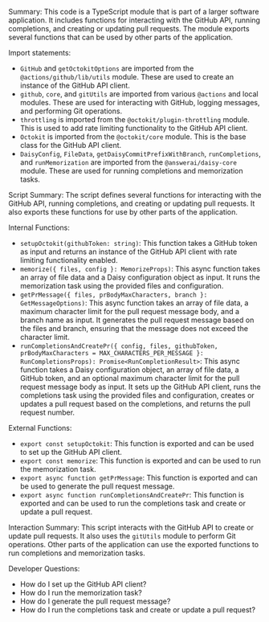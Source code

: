 Summary:
This code is a TypeScript module that is part of a larger software application. It includes functions for interacting with the GitHub API, running completions, and creating or updating pull requests. The module exports several functions that can be used by other parts of the application.

Import statements:
- `GitHub` and `getOctokitOptions` are imported from the `@actions/github/lib/utils` module. These are used to create an instance of the GitHub API client.
- `github`, `core`, and `gitUtils` are imported from various `@actions` and local modules. These are used for interacting with GitHub, logging messages, and performing Git operations.
- `throttling` is imported from the `@octokit/plugin-throttling` module. This is used to add rate limiting functionality to the GitHub API client.
- `Octokit` is imported from the `@octokit/core` module. This is the base class for the GitHub API client.
- `DaisyConfig`, `FileData`, `getDaisyCommitPrefixWithBranch`, `runCompletions`, and `runMemorization` are imported from the `@answerai/daisy-core` module. These are used for running completions and memorization tasks.

Script Summary:
The script defines several functions for interacting with the GitHub API, running completions, and creating or updating pull requests. It also exports these functions for use by other parts of the application.

Internal Functions:
- `setupOctokit(githubToken: string)`: This function takes a GitHub token as input and returns an instance of the GitHub API client with rate limiting functionality enabled.
- `memorize({ files, config }: MemorizeProps)`: This async function takes an array of file data and a Daisy configuration object as input. It runs the memorization task using the provided files and configuration.
- `getPrMessage({ files, prBodyMaxCharacters, branch }: GetMessageOptions)`: This async function takes an array of file data, a maximum character limit for the pull request message body, and a branch name as input. It generates the pull request message based on the files and branch, ensuring that the message does not exceed the character limit.
- `runCompletionsAndCreatePr({ config, files, githubToken, prBodyMaxCharacters = MAX_CHARACTERS_PER_MESSAGE }: RunCompletionsProps): Promise<RunCompletionResult>`: This async function takes a Daisy configuration object, an array of file data, a GitHub token, and an optional maximum character limit for the pull request message body as input. It sets up the GitHub API client, runs the completions task using the provided files and configuration, creates or updates a pull request based on the completions, and returns the pull request number.

External Functions:
- `export const setupOctokit`: This function is exported and can be used to set up the GitHub API client.
- `export const memorize`: This function is exported and can be used to run the memorization task.
- `export async function getPrMessage`: This function is exported and can be used to generate the pull request message.
- `export async function runCompletionsAndCreatePr`: This function is exported and can be used to run the completions task and create or update a pull request.

Interaction Summary:
This script interacts with the GitHub API to create or update pull requests. It also uses the `gitUtils` module to perform Git operations. Other parts of the application can use the exported functions to run completions and memorization tasks.

Developer Questions:
- How do I set up the GitHub API client?
- How do I run the memorization task?
- How do I generate the pull request message?
- How do I run the completions task and create or update a pull request?